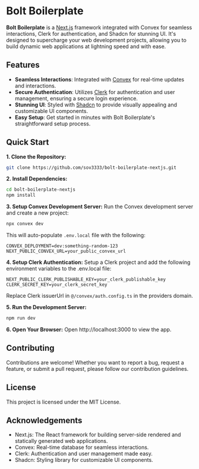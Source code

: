 # Bolt Boilerplate

**Bolt Boilerplate** is a [Next.js](https://nextjs.org/) framework integrated with Convex for seamless interactions, Clerk for authentication, and Shadcn for stunning UI. It's designed to supercharge your web development projects, allowing you to build dynamic web applications at lightning speed and with ease.

## Features

- **Seamless Interactions**: Integrated with [Convex](https://www.convex.dev/) for real-time updates and interactions.
- **Secure Authentication**: Utilizes [Clerk](https://clerk.com/) for authentication and user management, ensuring a secure login experience.
- **Stunning UI**: Styled with [Shadcn](https://ui.shadcn.com/) to provide visually appealing and customizable UI components.
- **Easy Setup**: Get started in minutes with Bolt Boilerplate's straightforward setup process.

## Quick Start

**1. Clone the Repository:**
```bash
git clone https://github.com/sov3333/bolt-boilerplate-nextjs.git
```

**2. Install Dependencies:**
```bash
cd bolt-boilerplate-nextjs
npm install
```

**3. Setup Convex Development Server:**
Run the Convex development server and create a new project:
```bash
npx convex dev
``` 
This will auto-populate `.env.local` file with the following:
```plaintext
CONVEX_DEPLOYMENT=dev:something-random-123
NEXT_PUBLIC_CONVEX_URL=your_public_convex_url
```

**4. Setup Clerk Authentication:**
Setup a Clerk project and add the following environment variables to the .env.local file:
```plaintext
NEXT_PUBLIC_CLERK_PUBLISHABLE_KEY=your_clerk_publishable_key
CLERK_SECRET_KEY=your_clerk_secret_key
```
Replace Clerk issuerUrl in `@/convex/auth.config.ts` in the providers domain.

**5. Run the Development Server:**
```bash
npm run dev
```

**6. Open Your Browser:**
Open http://localhost:3000 to view the app.

## Contributing

Contributions are welcome! Whether you want to report a bug, request a feature, or submit a pull request, please follow our contribution guidelines.

## License

This project is licensed under the MIT License.

## Acknowledgements

- Next.js: The React framework for building server-side rendered and statically generated web applications.
- Convex: Real-time database for seamless interactions.
- Clerk: Authentication and user management made easy.
- Shadcn: Styling library for customizable UI components.
